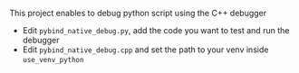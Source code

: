 This project enables to debug python script using the C++ debugger
* Edit `pybind_native_debug.py`, add the code you want to test and run the debugger
* Edit `pybind_native_debug.cpp` and set the path to your venv inside `use_venv_python`

